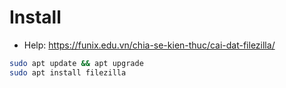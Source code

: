 # Install
- Help: https://funix.edu.vn/chia-se-kien-thuc/cai-dat-filezilla/

```sh
sudo apt update && apt upgrade
sudo apt install filezilla
```
